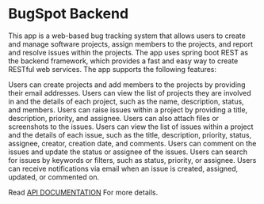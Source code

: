 
# BugSpot Backend

This app is a web-based bug tracking system that allows users to create and manage software projects, assign members to the projects, and report and resolve issues within the projects. The app uses spring boot REST as the backend framework, which provides a fast and easy way to create RESTful web services. The app supports the following features:

Users can create projects and add members to the projects by providing their email addresses.
Users can view the list of projects they are involved in and the details of each project, such as the name, description, status, and members.
Users can raise issues within a project by providing a title, description, priority, and assignee. Users can also attach files or screenshots to the issues.
Users can view the list of issues within a project and the details of each issue, such as the title, description, priority, status, assignee, creator, creation date, and comments.
Users can comment on the issues and update the status or assignee of the issues.
Users can search for issues by keywords or filters, such as status, priority, or assignee.
Users can receive notifications via email when an issue is created, assigned, updated, or commented on.

Read [API DOCUMENTATION](api-documentation.pdf) For more details.

